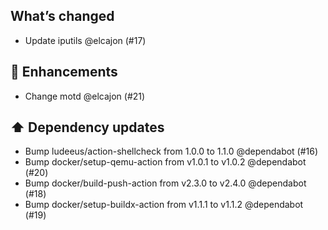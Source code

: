 ## What’s changed

- Update iputils @elcajon (#17)

## 🚀 Enhancements

- Change motd @elcajon (#21)

## ⬆️ Dependency updates

- Bump ludeeus/action-shellcheck from 1.0.0 to 1.1.0 @dependabot (#16)
- Bump docker/setup-qemu-action from v1.0.1 to v1.0.2 @dependabot (#20)
- Bump docker/build-push-action from v2.3.0 to v2.4.0 @dependabot (#18)
- Bump docker/setup-buildx-action from v1.1.1 to v1.1.2 @dependabot (#19)
